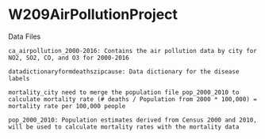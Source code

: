 # W209AirPollutionProject

Data Files

	ca_airpollution_2000-2016: Contains the air pollution data by city for NO2, SO2, CO, and O3 for 2000-2016

	datadictionaryformdeathszipcause: Data dictionary for the disease labels

	mortality_city need to merge the population file pop_2000_2010 to calculate mortality rate (# deaths / Population from 2000 * 100,000) = mortality rate per 100,000 people

	pop_2000_2010: Population estimates derived from Census 2000 and 2010, will be used to calculate mortality rates with the mortality data 
